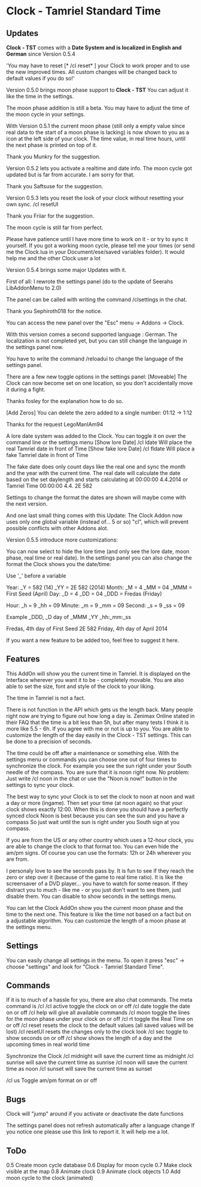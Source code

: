 Clock - Tamriel Standard Time
======
Updates
----------
**Clock - TST** comes with a **Date System and is localized in English and German** since Version 0.5.4

'You may have to reset [* /cl reset* ] your Clock to work proper and to use the new improved times.
All custom changes will be changed back to default values if you do so!'

Version 0.5.0 brings moon phase support to **Clock - TST**
You can adjust it like the time in the settings.

The moon phase addition is still a beta. You may have to adjust the time of the moon cycle in your settings.

With Version 0.5.1 the current moon phase (still only a empty value since real data to the start of a moon phase is lacking) is now shown to you as a icon at the left side of your clock. The time value, in real time hours, until the next phase is printed on top of it.

Thank you Munkry for the suggestion.

Version 0.5.2 lets you activate a realtime and date info.
The moon cycle got updated but is far from accurate. I am sorry for that.

Thank you Saftsuse for the suggestion.

Version 0.5.3 lets you reset the look of your clock without resetting your own sync. 
/cl resetUI

Thank you Friiar for the suggestion.

The moon cycle is still far from perfect.

Please have patience until I have more time to work on it - or try to sync it yourself.
If you got a working moon cycle, please tell me your times (or send me the Clock.lua in your Document/ese/saved variables folder). It would help me and the other Clock user a lot 

Version 0.5.4 brings some major Updates with it.

First of all: I rewrote the settings panel (do to the update of Seerahs LibAddonMenu to 2.0)

The panel can be called with writing the command /clsettings in the chat.

Thank you Sephiroth018 for the notice.

You can access the new panel over the "Esc" menu -> Addons -> Clock.

With this version comes a second supported language : German.
The localization is not completed yet, but you can still change the language in the settings panel now.

You have to write the command /reloadui to change the language of the settings panel.

There are a few new toggle options in the settings panel:
[Moveable] The Clock can now become set on one location, so you don't accidentally move it during a fight.

Thanks fosley for the explanation how to do so.

[Add Zeros] You can delete the zero added to a single number: 01:12 -> 1:12

Thanks for the request LegoManIAm94

A lore date system was added to the Clock.
You can toggle it on over the command line or the settings menu
[Show lore Date] /cl ldate Will place the real Tamriel date in front of Time
[Show fake lore Date] /cl fldate Will place a fake Tamriel date in front of Time

The fake date does only count days like the real one and sync the month and the year with the current time.
The real date will calculate the date based on the set daylength and starts calculating at 00:00:00 4.4.2014 or Tamriel Time 00:00:00 4.4. 2E 582

Settings to change the format the dates are shown will maybe come with the next version.

And one last small thing comes with this Update:
The Clock Addon now uses only one global variable (instead of... 5 or so) "cl", which will prevent possible conflicts with other Addons alot.


Version 0.5.5 introduce more customizations:

You can now select to hide the lore time (and only see the lore date, moon phase, real time or real date).
In the settings panel you can also change the format the Clock shows you the date/time:

Use '_' before a variable

Year: 
_Y = 582 (14)
_YY = 2E 582 (2014)
Month: 
_M = 4
_MM = 04
_MMM = First Seed (April)
Day: 
_D = 4
_DD = 04
_DDD = Fredas (Friday)

Hour: 
_h = 9
_hh = 09
Minute:
_m = 9
_mm = 09
Second: 
_s = 9
_ss = 09

Example
_DDD, _D day of _MMM _YY _hh:_mm:_ss

Fredas, 4th day of First Seed 2E 582
Friday, 4th day of April 2014


If you want a new feature to be added too, feel free to suggest it here.


Features
-------------

This AddOn will show you the current time in Tamriel.
It is displayed on the Interface wherever you want it to be - completely movable.
You are also able to set the size, font and style of the clock to your liking.

The time in Tamriel is not a fact.

There is not function in the API which gets us the length back.
Many people right now are trying to figure out how long a day is.
Zenimax Online stated in their FAQ that the time is a bit less than 5h, but after many tests I think it is more like 5.5 - 6h.
If you agree with me or not is up to you.
You are able to customize the length of the day easily in the Clock - TST settings.
This can be done to a precision of seconds.

The time could be off after a maintenance or something else.
With the settings menu or commands you can choose one out of four times to synchronize the clock.
For example you see the sun right under your South needle of the compass. 
You are sure that it is noon right now. 
No problem: Just write /cl noon in the chat or use the "Noon is now!" button in the settings to sync your clock.

The best way to sync your Clock is to set the clock to noon at noon and wait a day or more (ingame).
Then set your time (at noon again) so that your clock shows exactly 12:00.
When this is done you should have a perfectly synced clock
Noon is best because you can see the sun and you have a compass 
So just wait until the sun is right under you South sign at you compass.

If you are from the US or any other country which uses a 12-hour clock, you are able to change the clock to that format too. You can even hide the am/pm signs.
Of course you can use the formats: 12h or 24h wherever you are from.

I personaly love to see the seconds pass by. It is fun to see if they reach the zero or step over it (because of the game to real time ratio). It is like the screensaver of a DVD player... you have to watch for some reason.
If they distract you to much - like me - or you just don't want to see them, just disable them.
You can disable to show seconds in the settings menu.

You can let the Clock AddOn show you the current moon phase and the time to the next one.
This feature is like the time not based on a fact but on a adjustable algorithm.
You can customize the length of a moon phase at the settings menu.


Settings
-----------

You can easily change all settings in the menu.
To open it press "esc" -> choose "settings" and look for "Clock - Tamriel Standard Time".


Commands
---------------
If it is to much of a hassle for you, there are also chat commands.
The meta command is /cl
/cl active toggle the clock on or off
/cl date toggle the date on or off
/cl help will give all available commands
/cl moon toggle the lines for the moon phase under your clock on or off
/cl rt toggle the Real Time on or off
/cl reset resets the clock to the default values (all saved values will be lost)
/cl resetUI resets the changes only to the clock look
/cl sec toggle to show seconds on or off
/cl show shows the length of a day and the upcoming times in real world time

Synchronize the Clock
/cl midnight will save the current time as midnight
/cl sunrise will save the current time as sunrise
/cl noon will save the current time as noon
/cl sunset will save the current time as sunset

/cl us Toggle am/pm format on or off


Bugs
---------

Clock will "jump" around if you activate or deactivate the date functions

The settings panel does not refresh automatically after a language change
If you notice one please use this link to report it.
It will help me a lot.



ToDo
-----------
0.5 Create moon cycle database
0.6 Display for moon cycle
0.7 Make clock visible at the map
0.8 Animate clock
0.9 Animate clock objects
1.0 Add moon cycle to the clock (animated)
